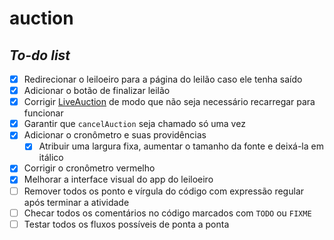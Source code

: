 # auction

## *To-do list*

- [X] Redirecionar o leiloeiro para a página do leilão caso ele tenha saído
- [X] Adicionar o botão de finalizar leilão
- [X] Corrigir [LiveAuction](./auctioneer-app/src/pages/LiveAuction/index.tsx) de modo que não seja necessário recarregar para funcionar
- [X] Garantir que `cancelAuction` seja chamado só uma vez
- [X] Adicionar o cronômetro e suas providências
  - [X] Atribuir uma largura fixa, aumentar o tamanho da fonte e deixá-la em itálico
- [X] Corrigir o cronômetro vermelho
- [X] Melhorar a interface visual do app do leiloeiro
- [ ] Remover todos os ponto e vírgula do código com expressão regular após terminar a atividade
- [ ] Checar todos os comentários no código marcados com `TODO` ou `FIXME`
- [ ] Testar todos os fluxos possíveis de ponta a ponta